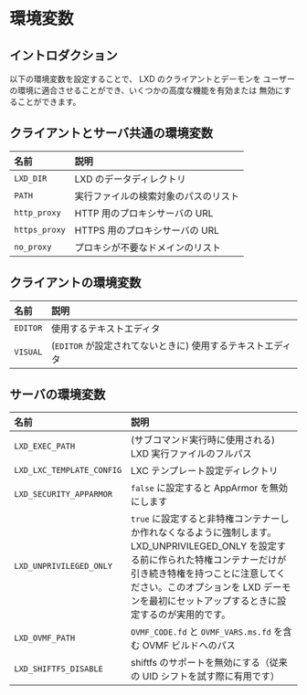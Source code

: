 # 環境変数
<!-- Environment variables -->
## イントロダクション <!-- Introduction -->
以下の環境変数を設定することで、 LXD のクライアントとデーモンを
ユーザーの環境に適合させることができ、いくつかの高度な機能を有効または
無効にすることができます。
<!--
The LXD client and daemon respect some environment variables to adapt to
the user's environment and to turn some advanced features on and off.
-->

## クライアントとサーバ共通の環境変数 <!-- Common -->
名前 <!-- Name -->                           | 説明 <!-- Description -->
:---                            | :----
`LXD_DIR`                       | LXD のデータディレクトリ <!-- The LXD data directory -->
`PATH`                          | 実行ファイルの検索対象のパスのリスト <!-- List of paths to look into when resolving binaries -->
`http_proxy`                    | HTTP 用のプロキシサーバの URL <!-- Proxy server URL for HTTP -->
`https_proxy`                   | HTTPS 用のプロキシサーバの URL <!-- Proxy server URL for HTTPS -->
`no_proxy`                      | プロキシが不要なドメインのリスト <!-- List of domains that don't require the use of a proxy -->

## クライアントの環境変数 <!-- Client environment variable -->
名前 <!-- Name -->                           | 説明 <!-- Description -->
:---                            | :----
`EDITOR`                        | 使用するテキストエディタ <!-- What text editor to use -->
`VISUAL`                        | (`EDITOR` が設定されてないときに) 使用するテキストエディタ <!-- What text editor to use (if `EDITOR` isn't set) -->

## サーバの環境変数 <!-- Server environment variable -->
名前 <!-- Name -->                           | 説明 <!-- Description -->
:---                            | :----
`LXD_EXEC_PATH`                 | (サブコマンド実行時に使用される) LXD 実行ファイルのフルパス <!-- Full path to the LXD binary (used when forking subcommands) -->
`LXD_LXC_TEMPLATE_CONFIG`       | LXC テンプレート設定ディレクトリ <!-- Path to the LXC template configuration directory -->
`LXD_SECURITY_APPARMOR`         | `false` に設定すると AppArmor を無効にします <!-- If set to `false`, forces AppArmor off -->
`LXD_UNPRIVILEGED_ONLY`         | `true` に設定すると非特権コンテナーしか作れなくなるように強制します。 LXD_UNPRIVILEGED_ONLY を設定する前に作られた特権コンテナーだけが引き続き特権を持つことに注意してください。このオプションを LXD デーモンを最初にセットアップするときに設定するのが実用的です。 <!-- If set to `true`, enforces that only unprivileged containers can be created. Note that any privileged containers that have been created before setting LXD_UNPRIVILEGED_ONLY will continue to be privileged. To use this option effectively it should be set when the LXD daemon is first setup. -->
`LXD_OVMF_PATH`                 | `OVMF_CODE.fd` と `OVMF_VARS.ms.fd` を含む OVMF ビルドへのパス <!-- Path to an OVMF build including `OVMF_CODE.fd` and `OVMF_VARS.ms.fd` -->
`LXD_SHIFTFS_DISABLE`           | shiftfs のサポートを無効にする（従来の UID シフトを試す際に有用です） <!-- Disable shiftfs support (useful when testing traditional UID shifting) -->
